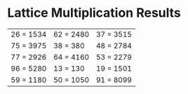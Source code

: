 # Lattice Multiplication Results

|   |   |   |
|---|---|---|
| 26 = 1534 | 62 = 2480 | 37 = 3515 |
| 75 = 3975 | 38 = 380 | 48 = 2784 |
| 77 = 2926 | 64 = 4160 | 53 = 2279 |
| 96 = 5280 | 13 = 130 | 19 = 1501 |
| 59 = 1180 | 50 = 1050 | 91 = 8099 |
